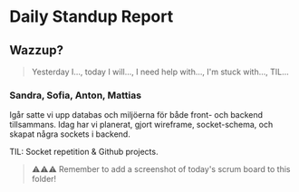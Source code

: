 # Daily Standup Report

## Wazzup?

> Yesterday I…, today I will…, I need help with…, I'm stuck with…, TIL…

### Sandra, Sofia, Anton, Mattias

Igår satte vi upp databas och miljöerna för både front- och backend tillsammans.
Idag har vi planerat, gjort wireframe, socket-schema, och skapat några sockets i backend.

TIL: Socket repetition & Github projects.

> ⚠️⚠️⚠️ Remember to add a screenshot of today's scrum board to this folder!
